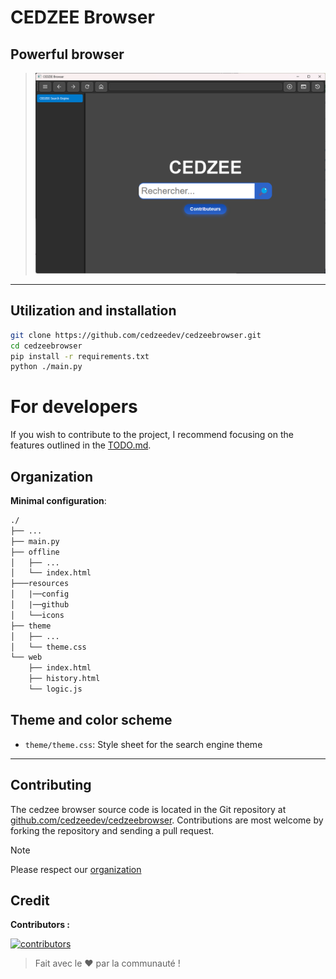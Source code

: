 
# CEDZEE Browser

## Powerful browser

>
> ![image](resources/github/image.png)
>

---

## Utilization and installation

```sh
git clone https://github.com/cedzeedev/cedzeebrowser.git
cd cedzeebrowser
pip install -r requirements.txt
python ./main.py
```

# For developers 

If you wish to contribute to the project, I recommend focusing on the features outlined in the [TODO.md](TODO.md).

## Organization

**Minimal configuration**:

```txt
./
├── ...
├── main.py
├── offline
│   ├── ...
│   └── index.html
├───resources
│   |──config
│   |──github
│   └──icons
├── theme
│   ├── ...
│   └── theme.css
└── web
    ├── index.html
    ├── history.html
    └── logic.js
```

## Theme and color scheme

- `theme/theme.css`: Style sheet for the search engine theme

---

## Contributing

The cedzee browser source code is located in the Git repository at [github.com/cedzeedev/cedzeebrowser](https://github.com/cedzeedev/cedzeebrowser/).
Contributions are most welcome by forking the repository and sending a pull request.

> [!NOTE]
>
> Please respect our [organization](#organization)
>

## Credit

**Contributors :**

[![contributors](https://contrib.rocks/image?repo=cedzeedev/cedzeebrowser)](https://cedzee-browser-contributors.vercel.app/)

>
> Fait avec le ❤️ par la communauté !
>
